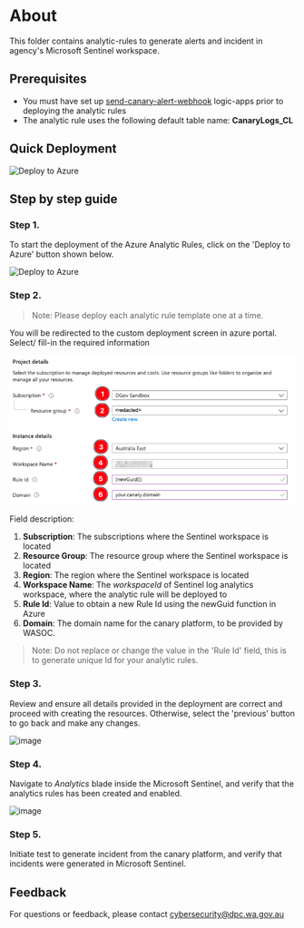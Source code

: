 # About

This folder contains analytic-rules to generate alerts and incident in agency's Microsoft Sentinel workspace.

## Prerequisites

- You must have set up [send-canary-alert-webhook](./send-canary-alert-webhook/README.md) logic-apps prior to deploying the analytic rules
- The analytic rule uses the following default table name: **CanaryLogs_CL**

## Quick Deployment

![Deploy to Azure](https://aka.ms/deploytoazurebutton)

## Step by step guide

### Step 1.

To start the deployment of the Azure Analytic Rules, click on the 'Deploy to Azure' button shown below.

![Deploy to Azure](https://aka.ms/deploytoazurebutton)

### Step 2.

> Note: Please deploy each analytic rule template one at a time.

You will be redirected to the custom deployment screen in azure portal. Select/ fill-in the required information

![Screenshot of Deployment page](./images/DeploymentPage.png)

Field description:
1. **Subscription**: The subscriptions where the Sentinel workspace is located
2. **Resource Group**: The resource group where the Sentinel workspace is located
3. **Region**: The region where the Sentinel workspace is located
4. **Workspace Name**: The _workspaceId_ of Sentinel log analytics workspace, where the analytic rule will be deployed to
5. **Rule Id**: Value to obtain a new Rule Id using the newGuid function in Azure
6. **Domain**: The domain name for the canary platform, to be provided by WASOC.

> Note: Do not replace or change the value in the 'Rule Id' field, this is to generate unique Id for your analytic rules.

### Step 3.
Review and ensure all details provided in the deployment are correct and proceed with creating the resources. Otherwise, select the 'previous' button to go back and make any changes.

![image](https://github.com/user-attachments/assets/d0426b4d-d76a-4668-8a5e-d20fc0a58a52)

### Step 4.
Navigate to _Analytics_ blade inside the Microsoft Sentinel, and verify that the analytics rules has been created and enabled.

![image](https://github.com/user-attachments/assets/642fef4b-409d-473b-b074-fa80c02afa3a)

### Step 5.
Initiate test to generate incident from the canary platform, and verify that incidents were generated in Microsoft Sentinel.

## Feedback
For questions or feedback, please contact cybersecurity@dpc.wa.gov.au

